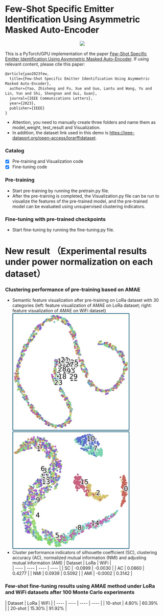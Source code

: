 # Few-Shot Specific Emitter Identification Using Asymmetric Masked Auto-Encoder

<p align="center">
  <img src="https://github.com/YZS666/A-Method-for-Solving-the-FS-SEI-Problem/tree/main/Visualization/AMAE_FS_SEI.jpg?raw=true" width="480">
</p>

This is a PyTorch/GPU implementation of the paper [Few-Shot Specific Emitter Identification Using Asymmetric Masked Auto-Encoder](https://ieeexplore.ieee.org/document/10243409). If using relevant content, please cite this paper:
```
@article{yao2023few,
  title={Few-Shot Specific Emitter Identification Using Asymmetric Masked Auto-Encoder},
  author={Yao, Zhisheng and Fu, Xue and Guo, Lantu and Wang, Yu and Lin, Yun and Shi, Shengnan and Gui, Guan},
  journal={IEEE Communications Letters},
  year={2023},
  publisher={IEEE}
}
```

* Attention, you need to manually create three folders and name them as model_weight, test_result and Visualization.
* In addition, the dataset link used in this demo is https://ieee-dataport.org/open-access/lorarffidataset.

### Catalog

- [x] Pre-training and Visualization code
- [x] Fine-tuning code

### Pre-training
* Start pre-training by running the pretrain.py file.
* After the pre-training is completed, the Visualization.py file can be run to visualize the features of the pre-trained model, and the pre-trained model can be evaluated using unsupervised clustering indicators.

### Fine-tuning with pre-trained checkpoints
* Start fine-tuning by running the fine-tuning.py file.

# New result （Experimental results under power normalization on each dataset）

### Clustering performance of pre-training based on AMAE
*  Semantic feature visualization after pre-training on LoRa dataset with 30 categories (left: feature visualization of AMAE on LoRa dataset; right: feature visualization of AMAE on WiFi dataset)
![image](https://github.com/YZS666/A-Method-for-Solving-the-FS-SEI-Problem/blob/main/Visualization/t-SNE_LoRa.jpg)
![image](https://github.com/YZS666/A-Method-for-Solving-the-FS-SEI-Problem/blob/main/Visualization/t-SNE_WiFi.jpg)
*  Cluster performance indicators of silhouette coefficient (SC), clustering accuracy (AC), normalized mutual information (NMI) and adjusting mutual information (AMI)
|	Dataset	|	LoRa	|	WiFi	|	
|	----	|	----	|	----	|	----	|
|	SC	|	-0.0999	|	-0.0030	|
|	AC	|	0.0860	|	0.4277	|
|	NMI	|	0.0939	|	0.5092	|
|	AMI	|	-0.0002	|	0.3142	|

### Few-shot fine-tuning results using AMAE method under LoRa and WiFi datasets after 100 Monte Carlo experiments
|	Dataset	|	LoRa	|	WiFi	|
|	----	|	----	|	----	|	----	|
|	10-shot	|	4.80%	|	60.39%	|
|	20-shot	|	15.30%	|	91.92%	|



